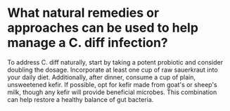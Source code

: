 # What natural remedies or approaches can be used to help manage a C. diff infection?

To address C. diff naturally, start by taking a potent probiotic and consider doubling the dosage. Incorporate at least one cup of raw sauerkraut into your daily diet. Additionally, after dinner, consume a cup of plain, unsweetened kefir. If possible, opt for kefir made from goat's or sheep's milk, though any kefir will provide beneficial microbes. This combination can help restore a healthy balance of gut bacteria.
